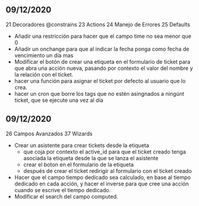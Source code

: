 ## 09/12/2020

21 Decoradores @constrains 
23 Actions
24 Manejo de Errores 
25 Defaults

- Añadir una restricción para hacer que el campo time no sea menor que 0
- Añadir un onchange para que al indicar la fecha ponga como fecha de vencimiento un día mas
- Modificar el botón de crear una etiqueta en el formulario de ticket para que abra una acción nueva, pasando por contexto el valor del nombre y la relación con el ticket.
- hacer una función para asignar el ticket por defecto al usuario que lo crea.
- hacer un cron que borre los tags que no estén asingnados a ningúnt ticket, que se ejecute una vez al día

## 09/12/2020

26 Campos Avanzados 
37 Wizards

- Crear un asistente para crear tickets desde la etiqueta
  - que coja por contexto el active_id para que el ticket creado tenga asociada la etiqueta desde la que se lanza el asistente
  - crear el boton en el formulario de la etiqueta
  - después de crear el ticket redirigir al formulario con el ticket creado
- Hacer que el campo tiempo dedicado sea calculado, en base al tiempo dedicado en cada acción, y hacer el inverse para que cree una acción cuando se escrive el tiempo dedicado.
- Modificar el search del campo computed.

